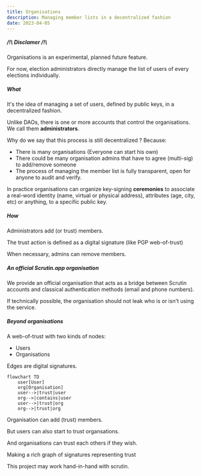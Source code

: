 ```yaml
---
title: Organisations
description: Managing member lists in a decentralized fashion
date: 2023-04-05
---
```


##### /!\\ Disclamer /!\\

Organisations is an experimental, planned future feature.

For now, election administrators directly manage the list of users of every elections individually.

##### What

It's the idea of managing a set of users, defined by public keys, in a decentralized fashion.

Unlike DAOs, there is one or more accounts that control the organisations. We call them **administrators**.

Why do we say that this process is still decentralized ? Because:
- There is many organisations (Everyone can start his own)
- There could be many organisation admins that have to agree (multi-sig) to add/remove someone
- The process of managing the member list is fully transparent, open for anyone to audit and verify.

In practice organisations can organize key-signing **ceremonies** to associate a real-word identity (name, virtual or physical address), attributes (age, city, etc) or anything, to a specific public key.

##### How

Administrators add (or trust) members.

The trust action is defined as a digital signature (like PGP web-of-trust)

When necessary, admins can remove members.

##### An official Scrutin.app organisation 

We provide an official organisation that acts as a bridge between Scrutin accounts and classical authentication methods (email and phone numbers).

If technically possible, the organisation should not leak who is or isn't using the service.

##### Beyond organisations

A web-of-trust with two kinds of nodes:
- Users
- Organisations

Edges are digital signatures.

```mermaid
flowchart TD
    user[User]
    org[Organisation]
    user-->|trust|user
    org-->|contains|user
    user-->|trust|org
    org-->|trust|org
```

Organisation can add (trust) members.

But users can also start to trust organsations.

And organisations can trust each others if they wish.

Making a rich graph of signatures representing trust

This project may work hand-in-hand with scrutin.
